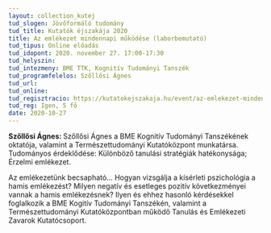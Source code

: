 ```yaml
---
layout: collection_kutej
tud_slogen: Jövőformáló tudomány
tud_title: Kutatók éjszakája 2020
title: Az emlékezet mindennapi működése (laborbemutató)
tud_tipus: Online előadás
tud_idopont: 2020. november 27. 17:00-17:30
tud_helyszin:
tud_intezmeny: BME TTK, Kognitív Tudományi Tanszék 
tud_programfelelos: Szőllősi Ágnes
tud_url:
tud_online:
tud_regisztracio: https://kutatokejszakaja.hu/event/az-emlekezet-mindennapi-mukodese-laborbemutato
tud_reg: Igen, 5 fő
date: 2020-10-27
---
```

<b>Szőllősi Ágnes: </b>Szőllősi Ágnes a BME Kognitív Tudományi Tanszékének oktatója, valamint a Természettudományi Kutatóközpont munkatársa. Tudományos érdeklődése: Különböző tanulási stratégiák hatékonysága; Érzelmi emlékezet.


Az emlékezetünk becsapható... Hogyan vizsgálja a kísérleti pszichológia a hamis emlékezést? Milyen negatív és esetleges pozitív következményei vannak a hamis emlékezésnek? Ilyen és ehhez hasonló kérdésekkel foglalkozik a BME Kogitív Tudományi Tanszékén, valamint a Természettudományi Kutatóközpontban működő Tanulás és Emlékezeti Zavarok Kutatócsoport.

